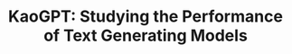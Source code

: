 ---
title: "KaoGPT: Studying the Performance of Text Generating Models"
excerpt: "This paper was written for the final project of ECE C147 Winter 2023. \n\n

Abstract: We developed text-generation models, including the RNN, decoder stack, encoder-decoder, and fine-tuned GPT- 2, to emulate Professor Kao’s lectures. Through experi- mentation, we found that finetuning GPT-2 led to a model that outperformed all others. However, given the limited dataset, the trained-from-scratch decoder stack per- formed surprisingly well. Our results offer insights into the strengths and limitations of various text generation models, aiding researchers in selecting the most suitable model for their needs.
"
collection: publications
paperurl: 'http://hametar0u.github.io/files/KaoGPT.pdf'
---